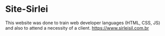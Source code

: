 # Site-Sirlei
This website was done to train web developer languages (HTML, CSS, JS) and also to attend a necessity of a client.
https://www.sirleisil.com.br
